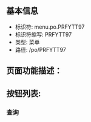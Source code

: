 
## 基本信息

- 标识符: menu.po.PRFYTT97
- 标识符缩写: PRFYTT97
- 类型: 菜单
- 路径: /po/PRFYTT97

## 页面功能描述：





## 按钮列表:


### 查询


